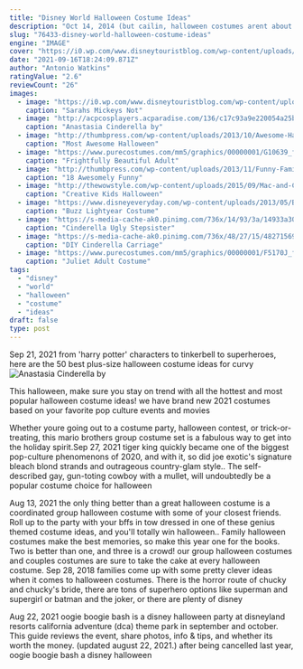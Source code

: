 ```yaml
---
title: "Disney World Halloween Costume Ideas"
description: "Oct 14, 2014 (but cailin, halloween costumes arent about your identity, theyre about losing yourself! blah blah blah, shut up. I like being a redhead, dammit.) with that in mind, ive been thinking of some awesome halloween costume ideas for redheads like myself. Here are 56 great characters to play as a redhead for halloween"
slug: "76433-disney-world-halloween-costume-ideas"
engine: "IMAGE"
cover: "https://i0.wp.com/www.disneytouristblog.com/wp-content/uploads/2012/10/DSC_0009-as-Smart-Object-1-copy1.jpg?fit=1024%2C1556&ssl=1"
date: "2021-09-16T18:24:09.871Z"
author: "Antonio Watkins"
ratingValue: "2.6"
reviewCount: "26"
images:
  - image: "https://i0.wp.com/www.disneytouristblog.com/wp-content/uploads/2012/10/DSC_0009-as-Smart-Object-1-copy1.jpg?fit=1024%2C1556&ssl=1"
    caption: "Sarahs Mickeys Not"
  - image: "http://acpcosplayers.acparadise.com/136/c17c93a9e220054a25bb159b8d3bb455.jpg"
    caption: "Anastasia Cinderella by"
  - image: "http://thumbpress.com/wp-content/uploads/2013/10/Awesome-Halloween-Costume-Ideas-—-4.jpg"
    caption: "Most Awesome Halloween"
  - image: "https://www.purecostumes.com/mm5/graphics/00000001/G10639_full_1.jpg"
    caption: "Frightfully Beautiful Adult"
  - image: "http://thumbpress.com/wp-content/uploads/2013/11/Funny-Family-Photos-18.jpg"
    caption: "18 Awesomely Funny"
  - image: "http://thewowstyle.com/wp-content/uploads/2015/09/Mac-and-Cheese-Halloween-Costume.jpeg"
    caption: "Creative Kids Halloween"
  - image: "https://www.disneyeveryday.com/wp-content/uploads/2013/05/Buzz-Lightyear-Costume-Made-Entirely-Out-of-Balloons.jpg"
    caption: "Buzz Lightyear Costume"
  - image: "https://s-media-cache-ak0.pinimg.com/736x/14/93/3a/14933a303df34f45c05dcd4b5f5523b6.jpg"
    caption: "Cinderella Ugly Stepsister"
  - image: "https://s-media-cache-ak0.pinimg.com/736x/48/27/15/482715697f596642fb6d493e4755563a.jpg"
    caption: "DIY Cinderella Carriage"
  - image: "https://www.purecostumes.com/mm5/graphics/00000001/F5170J_full_1.jpg"
    caption: "Juliet Adult Costume"
tags:
  - "disney"
  - "world"
  - "halloween"
  - "costume"
  - "ideas"
draft: false
type: post
---
```


Sep 21, 2021 from 'harry potter' characters to tinkerbell to superheroes, here are the 50 best plus-size halloween costume ideas for curvy
![Anastasia Cinderella by](http://acpcosplayers.acparadise.com/136/c17c93a9e220054a25bb159b8d3bb455.jpg "Anastasia Cinderella by")

This halloween, make sure you stay on trend with all the hottest and most popular halloween costume ideas! we have brand new 2021 costumes based on your favorite pop culture events and movies
<!--inArticleAds-->

<!--galleryOne-->

Whether youre going out to a costume party, halloween contest, or trick-or-treating, this mario brothers group costume set is a fabulous way to get into the holiday spirit.Sep 27, 2021 tiger king quickly became one of the biggest pop-culture phenomenons of 2020, and with it, so did joe exotic's signature bleach blond strands and outrageous country-glam style.. The self-described gay, gun-toting cowboy with a mullet, will undoubtedly be a popular costume choice for halloween
<!--inArticleAds-->

<!--galleryTwo-->

Aug 13, 2021 the only thing better than a great halloween costume is a coordinated group halloween costume with some of your closest friends. Roll up to the party with your bffs in tow dressed in one of these genius themed costume ideas, and you'll totally win halloween.. Family halloween costumes make the best memories, so make this year one for the books. Two is better than one, and three is a crowd! our group halloween costumes and couples costumes are sure to take the cake at every halloween costume. Sep 28, 2018 families come up with some pretty clever ideas when it comes to halloween costumes. There is the horror route of chucky and chucky's bride, there are tons of superhero options like superman and supergirl or batman and the joker, or there are plenty of disney
<!--galleryThree-->

Aug 22, 2021 oogie boogie bash is a disney halloween party at disneyland resorts california adventure (dca) theme park in september and october. This guide reviews the event, share photos, info & tips, and whether its worth the money. (updated august 22, 2021.) after being cancelled last year, oogie boogie bash  a disney halloween